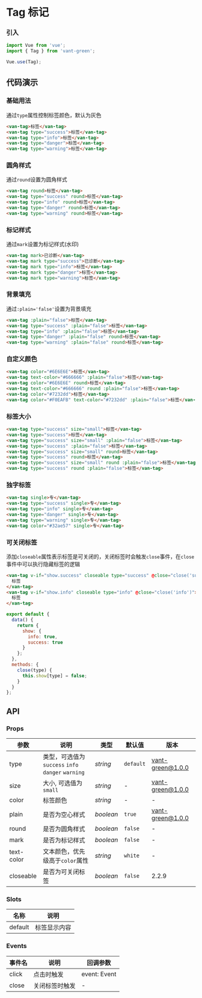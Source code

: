 # Tag 标记

### 引入

```javascript
import Vue from 'vue';
import { Tag } from 'vant-green';

Vue.use(Tag);
```

## 代码演示

### 基础用法

通过`type`属性控制标签颜色，默认为灰色

```html
<van-tag>标签</van-tag>
<van-tag type="success">标签</van-tag>
<van-tag type="info">标签</van-tag>
<van-tag type="danger">标签</van-tag>
<van-tag type="warning">标签</van-tag>
```

### 圆角样式

通过`round`设置为圆角样式

```html
<van-tag round>标签</van-tag>
<van-tag type="success" round>标签</van-tag>
<van-tag type="info" round>标签</van-tag>
<van-tag type="danger" round>标签</van-tag>
<van-tag type="warning" round>标签</van-tag>
```

### 标记样式

通过`mark`设置为标记样式(水印)

```html
<van-tag mark>已诊断</van-tag>
<van-tag mark type="success">已诊断</van-tag>
<van-tag mark type="info">标签</van-tag>
<van-tag mark type="danger">标签</van-tag>
<van-tag mark type="warning">标签</van-tag>
```

### 背景填充

通过`:plain='false'`设置为背景填充

```html
<van-tag :plain="false">标签</van-tag>
<van-tag type="success" :plain="false">标签</van-tag>
<van-tag type="info" :plain="false">标签</van-tag>
<van-tag type="danger" :plain="false" round>标签</van-tag>
<van-tag type="warning" :plain="false" round>标签</van-tag>
```

### 自定义颜色

```html
<van-tag color="#6E6E6E">标签</van-tag>
<van-tag text-color="#666666" :plain="false">标签</van-tag>
<van-tag color="#6E6E6E" round>标签</van-tag>
<van-tag text-color="#666666" round :plain="false">标签</van-tag>
<van-tag color="#7232dd">标签</van-tag>
<van-tag color="#F0EAFB" text-color="#7232dd" :plain="false">标签</van-tag>
```

### 标签大小

```html
<van-tag type="success" size="small">标签</van-tag>
<van-tag type="success">标签</van-tag>
<van-tag type="success" size="small" :plain="false">标签</van-tag>
<van-tag type="success" :plain="false">标签</van-tag>
<van-tag type="success" size="small" round>标签</van-tag>
<van-tag type="success" round>标签</van-tag>
<van-tag type="success" size="small" round :plain="false">标签</van-tag>
<van-tag type="success" round :plain="false">标签</van-tag>
```

### 独字标签

```html
<van-tag single>专</van-tag>
<van-tag type="success" single>专</van-tag>
<van-tag type="info" single>专</van-tag>
<van-tag type="danger" single>专</van-tag>
<van-tag type="warning" single>专</van-tag>
<van-tag color="#32ae57" single>专</van-tag>
```

### 可关闭标签

添加`closeable`属性表示标签是可关闭的，关闭标签时会触发`close`事件，在`close`事件中可以执行隐藏标签的逻辑

```html
<van-tag v-if="show.success" closeable type="success" @close="close('success')">
  标签
</van-tag>
<van-tag v-if="show.info" closeable type="info" @close="close('info')">
  标签
</van-tag>
```

```js
export default {
  data() {
    return {
      show: {
        info: true,
        success: true
      }
    };
  },
  methods: {
    close(type) {
      this.show[type] = false;
    }
  }
};
```

## API

### Props

| 参数       | 说明                                              | 类型      | 默认值    | 版本     |
| ---------- | ------------------------------------------------- | --------- | --------- | -------- |
| type       | 类型，可选值为`success` `info` `danger` `warning` | _string_  | `default` | vant-green@1.0.0 |
| size       | 大小, 可选值为`small`                             | _string_  | -         | vant-green@1.0.0 |
| color      | 标签颜色                                          | _string_  | -         | -        |
| plain      | 是否为空心样式                                    | _boolean_ | `true`    | vant-green@1.0.0 |
| round      | 是否为圆角样式                                    | _boolean_ | `false`   | -        |
| mark       | 是否为标记样式                                    | _boolean_ | `false`   | -        |
| text-color | 文本颜色，优先级高于`color`属性                   | _string_  | `white`   | -        |
| closeable  | 是否为可关闭标签                                  | _boolean_ | `false`   | 2.2.9    |

### Slots

| 名称    | 说明         |
| ------- | ------------ |
| default | 标签显示内容 |

### Events

| 事件名 | 说明           | 回调参数     |
| ------ | -------------- | ------------ |
| click  | 点击时触发     | event: Event |
| close  | 关闭标签时触发 | -            |
